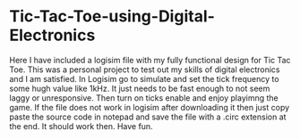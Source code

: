 # Tic-Tac-Toe-using-Digital-Electronics
Here I have included a logisim file with my fully functional design for Tic Tac Toe. This was a personal project to test out my skills of digital electronics and I am satisfied.
In Logisim go to simulate and set the tick frequency to some hugh value like 1kHz. It just needs to be fast enough to not seem laggy or unresponsive. Then turn on ticks enable and enjoy playimng the game.
If the file does not work in logisim after downloading it then just copy paste the source code in notepad and save the file with a .circ extension at the end. It should work then. 
Have fun.
